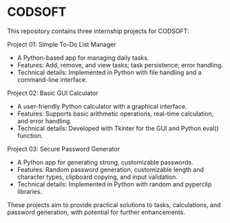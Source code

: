 # CODSOFT
This repository contains three internship projects for CODSOFT:

Project 01: Simple To-Do List Manager
- A Python-based app for managing daily tasks.
- Features: Add, remove, and view tasks; task persistence; error handling.
- Technical details: Implemented in Python with file handling and a command-line interface.

Project 02: Basic GUI Calculator
- A user-friendly Python calculator with a graphical interface.
- Features: Supports basic arithmetic operations, real-time calculation, and error handling.
- Technical details: Developed with Tkinter for the GUI and Python eval() function.

Project 03: Secure Password Generator
- A Python app for generating strong, customizable passwords.
- Features: Random password generation, customizable length and character types, clipboard copying, and input validation.
- Technical details: Implemented in Python with random and pyperclip libraries.

These projects aim to provide practical solutions to tasks, calculations, and password generation, with potential for further enhancements.
